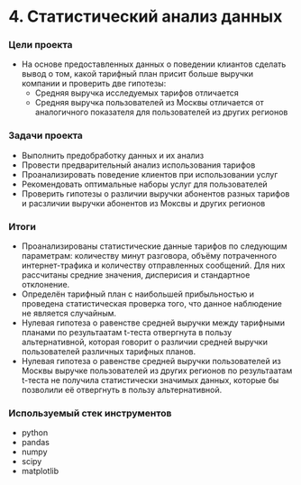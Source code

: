 # 4. Статистический анализ данных

### Цели проекта

- На основе предоставленных данных о поведении клиантов сделать вывод о том, какой тарифный план присит больше выручки компании и проверить две гипотезы:
	- Средняя выручка исследуемых тарифов отличается
	- Средняя выручка пользователей из Москвы отличается от аналогичного показателя для пользователей из других регионов

### Задачи проекта

- Выполнить предобработку данных и их анализ  
- Провести предварительный анализ использования тарифов  
- Проанализировать поведение клиентов при использовании услуг  
- Рекомендовать оптимальные наборы услуг для пользователей  
- Проверить гипотезы о различии выручки абонентов разных тарифов и расзличии выручки абонентов из Моксвы и других регионов  

### Итоги

- Проанализированы статистические данные тарифов по следующим параметрам: количеству минут разговора, объёму потраченного интернет-трафика и количеству отправленных сообщений. Для них рассчитаны средние значения, дисперисия и стандартное отклонение.  
- Определён тарифный план с наибольшей прибыльностью и проведена статистическая проверка того, что данное наблюдение не является случайным.  
- Нулевая гипотеза о равенстве средней выручки между тарифными планами по результаатам t-теста отвергнута в пользу альтернативной, которая говорит о различии средней выручки пользователей различных тарифных планов.  
- Нулевая гипотеза о равенстве средней выручки пользователей из Москвы выручке пользователей из других регионов по результаатам t-теста не получила статистически значимых данных, которые бы позволили её отвергнуть в пользу альтернативной.  

### Используемый стек инструментов

- python
- pandas
- numpy
- scipy
- matplotlib